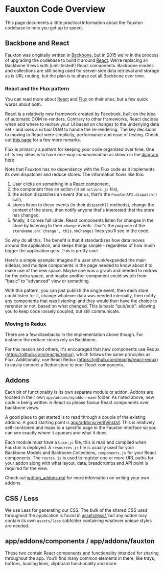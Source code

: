 # Fauxton Code Overview

This page documents a little practical information about the Fauxton codebase to help you get up to speed. 


## Backbone and React 

Fauxton was originally written in [Backbone](http://backbonejs.org), but in 2015 we're in the process of upgrading 
the codebase to build it around [React](https://facebook.github.io/react/). We're replacing all Backbone Views with 
(unit-tested!) React components. Backbone models and collections are still being used for server-side data retrieval 
and storage as is URL routing, but the plan is to phase out all Backbone over time. 

### React and the Flux pattern

You can read more about [React](https://facebook.github.io/react/) and [Flux](https://facebook.github.io/flux/docs/overview.html) 
on their sites, but a few quick words about both. 

React is a relatively new framework created by Facebook, built on the idea of automatic DOM re-renders. Contrary to other
frameworks, React decides when and where to redraw your UI based on changes to the underlying data set - and uses 
a *virtual DOM* to handle the re-rendering. The key decisions to moving to React were simplicity, performance and 
ease of testing. Check out [this page](https://facebook.github.io/react/docs/why-react.html) for a few more remarks.

Flux is primarily a *pattern* for keeping your code organized over time. One of its key ideas is to have *one-way 
communication* as shown in the [diagram here](https://github.com/facebook/flux). 

Note that Fauxton has no dependency with the Flux code as it implements its own dispatcher and reduce stores. The information flows like this:

1. User clicks on something in a React component, 
2. the component fires an action (in an `actions.js` file),
3. the action dispatches an event (for us, that's the `FauxtonAPI.dispatch()` call), 
4. stores listen to these events (in their `dispatch()` methods), change the content of the store, then notify 
anyone that's interested that the store has changed,
5. finally, it comes full circle. React components listen for changes in the store by listening to their `change` 
events. That's the purpose of the `storeName.on('change', this.onChange)` lines you'll see in the code.

So why do all this. The benefit is that it standardizes how data moves around the application, and keeps things 
simple - regardless of how much bigger the application gets. This is pretty cool.

Here's a simple example: imagine if a user shrunk/expanded the main sidebar, and multiple components in the page 
needed to know about it to make use of the new space. Maybe one was a graph and needed to redraw for the extra space, 
and maybe another component could switch from "basic" to "advanced" view or something.

With this pattern, you can just publish the single event, then each store could listen for it, change whatever data was needed 
internally, then notify any components that was listening: and they would then have the choice to rerender or not, 
based on what changed. This is basic "pub/sub": allowing you to keep code loosely coupled, but still communicate.

### Moving to Redux

There are a few drawbacks in the implementation above though. For instance the reduce stores rely on Backbone. 

For this reason and others, it's encouraged that new components use Redux (https://github.com/reactjs/redux), which follows the same principles as Flux. Additionally, use React Redux (https://github.com/reactjs/react-redux) to easily connect a Redux store to your React components.

## Addons

Each bit of functionality is its own separate module or addon. Addons are located in their own `app/addons/myaddon-name` 
folder. As noted above, new code is being written in React so please favour React components over backbone views.

A good place to get started is to read through a couple of the existing addons. A good starting point is 
[app/addons/verifyinstall](app/addons/verifyinstall). This is relatively self-contained and maps to a specific page in 
the Fauxton interface so you can see exactly where it appears and what it does.

Each module must have a `base.js` file, this is read and compiled when Fauxton is deployed. A `resources.js` file
is usually used for your Backbone.Models and Backbone.Collections, `components.js` for your React components.
The `routes.js` is used to register one or more URL paths for your addon along with what layout, data, breadcrumbs and API
point is required for the view.

Check out [writing_addons.md](writing_addons.md) for more information on writing your own addons.


## CSS / Less

We use Less for generating our CSS. The bulk of the shared CSS used throughout the application is found in 
[assets/less/](assets/less), but any addon may contain its own `assets/less` subfolder containing whatever unique
styles are needed.


## app/addons/components / app/addons/fauxton
  
These two contain React components and functionality intended for sharing throughout the app. You'll find many 
common elements in there, like trays, buttons, loading lines, clipboard functionality and more.


